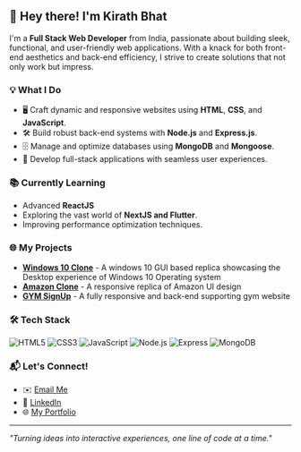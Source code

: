 ## 👋 Hey there! I'm **Kirath Bhat**

I'm a **Full Stack Web Developer** from India, passionate about building sleek, functional, and user-friendly web applications. With a knack for both front-end aesthetics and back-end efficiency, I strive to create solutions that not only work but impress.

### 💡 **What I Do**
- 🖥️ Craft dynamic and responsive websites using **HTML**, **CSS**, and **JavaScript**.
- 🛠️ Build robust back-end systems with **Node.js** and **Express.js**.
- 🗄️ Manage and optimize databases using **MongoDB** and **Mongoose**.
- 🚀 Develop full-stack applications with seamless user experiences.

### 📚 **Currently Learning**
- Advanced **ReactJS**
- Exploring the vast world of **NextJS and Flutter**.
- Improving performance optimization techniques.

### 🌐 **My Projects**
- **[Windows 10 Clone](https://github.com/KirathBhat/windows-10-replica)** - A windows 10 GUI based replica showcasing the Desktop experience of Windows 10 Operating system
- **[Amazon Clone](https://github.com/KirathBhat/Amazon-Webpage)** - A responsive replica of Amazon UI design
- **[GYM SignUp](https://github.com/KirathBhat/Backend-Supported-Gym-Webpage)** - A fully responsive and back-end supporting gym website

### 🛠️ **Tech Stack**
![HTML5](https://img.shields.io/badge/HTML5-E34F26?logo=html5&logoColor=white)
![CSS3](https://img.shields.io/badge/CSS3-1572B6?logo=css3&logoColor=white)
![JavaScript](https://img.shields.io/badge/JavaScript-F7DF1E?logo=javascript&logoColor=black)
![Node.js](https://img.shields.io/badge/Node.js-339933?logo=node.js&logoColor=white)
![Express](https://img.shields.io/badge/Express-000000?logo=express&logoColor=white)
![MongoDB](https://img.shields.io/badge/MongoDB-47A248?logo=mongodb&logoColor=white)

### 📬 **Let's Connect!**
- ✉️ [Email Me](mailto:kirathuv2009@gmail.com)
- 💼 [LinkedIn](https://www.linkedin.com/in/kirath-bhat)
- 🌐 [My Portfolio](https://kirathbhat.me)

---
_"Turning ideas into interactive experiences, one line of code at a time."_


